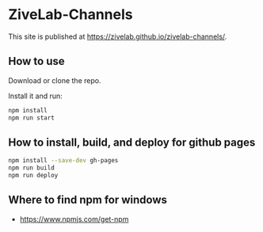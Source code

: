 # ZiveLab-Channels

This site is published at https://zivelab.github.io/zivelab-channels/.

## How to use

Download or clone the repo.

Install it and run:

```sh
npm install
npm run start
```

## How to install, build, and deploy for github pages

```sh
npm install --save-dev gh-pages
npm run build
npm run deploy
```

## Where to find npm for windows

- https://www.npmjs.com/get-npm
